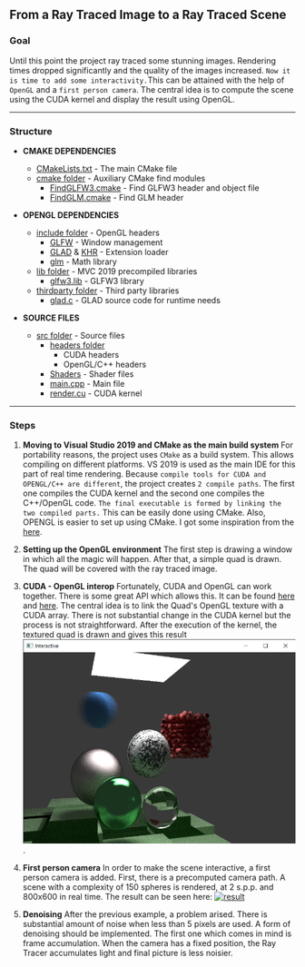 ## From a Ray Traced Image to a Ray Traced Scene

### Goal 
Until this point the project ray traced some stunning images. Rendering times
dropped significantly and the quality of the images increased. 
`Now it is time to add some interactivity.`This can be attained with the help of 
`OpenGL` and a `first person camera`. The central idea is to compute the scene using the
CUDA kernel and display the result using OpenGL.
<hr>

### Structure
* **CMAKE DEPENDENCIES**
    * [CMakeLists.txt](CMakeLists.txt) - The main CMake file
    *  [cmake folder](cmake/)          - Auxiliary CMake find modules
       * [FindGLFW3.cmake](cmmake/FindGLFW3.cmake) - Find GLFW3 header and object file
       * [FindGLM.cmake](cmake/FindGLM.cmake) - Find GLM header
  
* **OPENGL DEPENDENCIES**
    * [include folder](include/) - OpenGL headers
        * [GLFW](include/GLFW/) - Window management
        * [GLAD](include/glad/) & [KHR](include/KHR/) - Extension loader
        * [glm](include/glm/) - Math library
    * [lib folder](lib/) - MVC 2019 precompiled libraries
        * [glfw3.lib](lib/glfw3.lib) - GLFW3 library
    * [thirdparty folder](thirdparty/) - Third party libraries
        * [glad.c](thirdparty/glad.c/) - GLAD source code for runtime needs

* **SOURCE FILES**
    * [src folder](src/) - Source files
        * [headers folder](src/HeaderFiles/)
            * CUDA headers
            * OpenGL/C++ headers
        * [Shaders](src/Shaders) - Shader files
        * [main.cpp](src/main.cpp) - Main file
        * [render.cu](src/render.cu) - CUDA kernel
<hr>

### Steps
1. **Moving to Visual Studio 2019 and CMake as the main build system** 
For portability reasons, the project uses `CMake` as a build system. This allows
compiling on different platforms. VS 2019 is used as the main IDE for this part of real
time rendering.
Because `compile tools for CUDA and OPENGL/C++ are different`, the project creates
`2 compile paths`. The first one compiles the CUDA kernel and the second one compiles
the C++/OpenGL code. `The final executable is formed by linking the two compiled parts.`
This can be easily done using CMake. 
Also, OPENGL is easier to set up using CMake. I got some inspiration from the [here](https://github.com/tgalaj/OpenGLSampleCmake).

2. **Setting up the OpenGL environment**
The first step is drawing a window in which all the magic will happen. After that, a simple
quad is drawn. The quad will be covered with the ray traced image.

3. **CUDA - OpenGL interop**
Fortunately, CUDA and OpenGL can work together. There is some great API which allows this. It
can be found [here](https://docs.nvidia.com/cuda/cuda-runtime-api/group__CUDART__OPENGL.html) and [here](https://docs.nvidia.com/cuda/cuda-runtime-api/group__CUDART__INTEROP.html#group__CUDART__INTEROP).
The central idea is to link the Quad's OpenGL texture with a CUDA array. There is not substantial
change in the CUDA kernel but the process is not straightforward.
After the execution of the kernel, the textured quad is drawn and gives this result ![result](results/Interop.png).

4. **First person camera**
In order to make the scene interactive, a first person camera is added. First, 
there is a precomputed camera path. A scene with a complexity of 150 spheres is rendered, at 2 s.p.p. and 800x600 in real time. The result can be seen here:
[![result](https://img.youtube.com/vi/HH2LAC2Kjcc/2.jpg)](https://www.youtube.com/watch?v=HH2LAC2Kjcc)



1. **Denoising**
After the previous example, a problem arised. There is substantial amount of noise when less than 5
pixels are used. A form of denoising should be implemented. 
The first one which comes in mind is frame accumulation. When the camera has a fixed position, the Ray
Tracer accumulates light and final picture is less noisier.